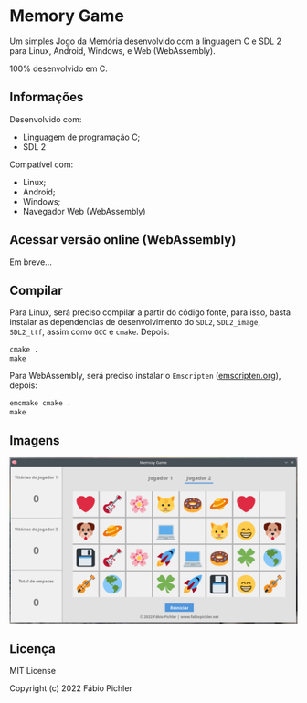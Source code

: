 # Memory Game

Um simples Jogo da Memória desenvolvido com a linguagem C e SDL 2 para Linux, Android, Windows, e Web (WebAssembly).

100% desenvolvido em C.

## Informações

Desenvolvido com:

* Linguagem de programação C;
* SDL 2

Compatível com:

* Linux;
* Android;
* Windows;
* Navegador Web (WebAssembly)

## Acessar versão online (WebAssembly)

Em breve...

## Compilar

Para Linux, será preciso compilar a partir do código fonte, para isso, basta instalar as dependencias de desenvolvimento do ```SDL2```, ```SDL2_image```, ```SDL2_ttf```, assim como ```GCC``` e ```cmake```. Depois:

```
cmake .
make
```

Para WebAssembly, será preciso instalar o ```Emscripten``` ([emscripten.org](https://emscripten.org/)), depois:

```
emcmake cmake .
make
```

## Imagens

![Screenshot](/screenshots/screenshot_01.png?raw=true)

## Licença

MIT License

Copyright (c) 2022 Fábio Pichler
